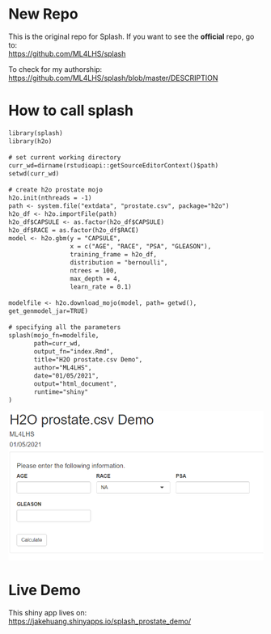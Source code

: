 # New Repo
This is the original repo for Splash. If you want to see the <strong>official</strong> repo, go to: </br>
https://github.com/ML4LHS/splash </br>

To check for my authorship: </br>
https://github.com/ML4LHS/splash/blob/master/DESCRIPTION

# How to call splash
```
library(splash)
library(h2o)

# set current working directory
curr_wd=dirname(rstudioapi::getSourceEditorContext()$path)
setwd(curr_wd)

# create h2o prostate mojo
h2o.init(nthreads = -1)
path <- system.file("extdata", "prostate.csv", package="h2o")
h2o_df <- h2o.importFile(path)
h2o_df$CAPSULE <- as.factor(h2o_df$CAPSULE)
h2o_df$RACE = as.factor(h2o_df$RACE)
model <- h2o.gbm(y = "CAPSULE",
                 x = c("AGE", "RACE", "PSA", "GLEASON"),
                 training_frame = h2o_df,
                 distribution = "bernoulli",
                 ntrees = 100,
                 max_depth = 4,
                 learn_rate = 0.1)

modelfile <- h2o.download_mojo(model, path= getwd(), get_genmodel_jar=TRUE)

# specifying all the parameters
splash(mojo_fn=modelfile,
       path=curr_wd,
       output_fn="index.Rmd",
       title="H2O prostate.csv Demo",
       author="ML4LHS",
       date="01/05/2021",
       output="html_document",
       runtime="shiny"
)
```
![Screenshot of splash](screenshot.png)

# Live Demo
This shiny app lives on: </br>
https://jakehuang.shinyapps.io/splash_prostate_demo/

